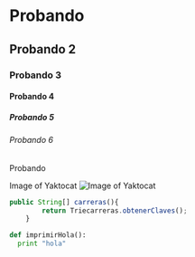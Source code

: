 # Probando 
## Probando 2
### Probando 3
#### Probando 4
##### Probando 5
###### Probando 6
Probando


Image of Yaktocat
![Image of Yaktocat](https://octodex.github.com/images/yaktocat.png)

``` javascript
public String[] carreras(){
        return Triecarreras.obtenerClaves();
    }
```

``` python
def imprimirHola():
  print "hola"
```
